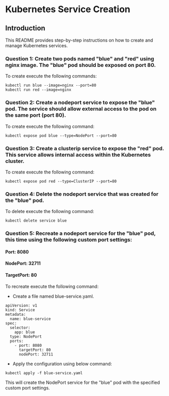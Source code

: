 # Kubernetes Service Creation
## Introduction
This README provides step-by-step instructions on how to create and manage Kubernetes services. 


### Question 1: Create two pods named "blue" and "red" using nginx image. The "blue" pod should be exposed on port 80.

To create execute the following commands:
```
kubectl run blue --image=nginx --port=80
kubectl run red --image=nginx
```
### Question 2: Create a nodeport service to expose the "blue" pod. The service should allow external access to the pod on the same port (port 80).

To create execute the following command:
```
kubectl expose pod blue --type=NodePort --port=80
```

### Question 3: Create a clusterip service to expose the "red" pod. This service allows internal access within the Kubernetes cluster.

To create execute the following command:
```
kubectl expose pod red --type=ClusterIP --port=80
```

### Question 4: Delete the nodeport service that was created for the "blue" pod.

To delete execute the following command:
```
kubectl delete service blue
```

### Question 5: Recreate a nodeport service for the "blue" pod, this time using the following custom port settings:
#### Port: 8080
#### NodePort: 32711
#### TargetPort: 80

To recreate execute the following command:
- Create a file named blue-service.yaml.
```
apiVersion: v1
kind: Service
metadata:
  name: blue-service
spec:
  selector:
    app: blue
  type: NodePort
  ports:
    - port: 8080
      targetPort: 80
      nodePort: 32711
```
- Apply the configuration using below command:
```
kubectl apply -f blue-service.yaml
```

This will create the NodePort service for the "blue" pod with the specified custom port settings.
